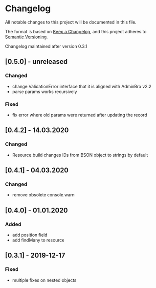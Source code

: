 # Changelog
All notable changes to this project will be documented in this file.

The format is based on [Keep a Changelog](https://keepachangelog.com/en/1.0.0/),
and this project adheres to [Semantic Versioning](https://semver.org/spec/v2.0.0.html).

Changelog maintained after version 0.3.1

## [0.5.0] - unreleased

### Changed

* change ValidationError interface that it is aligned with AdminBro v2.2
* parse params works recursively

### Fixed

* fix error where old params were returned after updating the record

## [0.4.2] - 14.03.2020

### Changed

* Resource.build changes IDs from BSON object to strings by default

## [0.4.1] - 04.03.2020

### Changed

* remove obsolete console.warn 

## [0.4.0] - 01.01.2020

### Added

- add position field
- add findMany to resource

## [0.3.1] - 2019-12-17

### Fixed

- multiple fixes on nested objects
